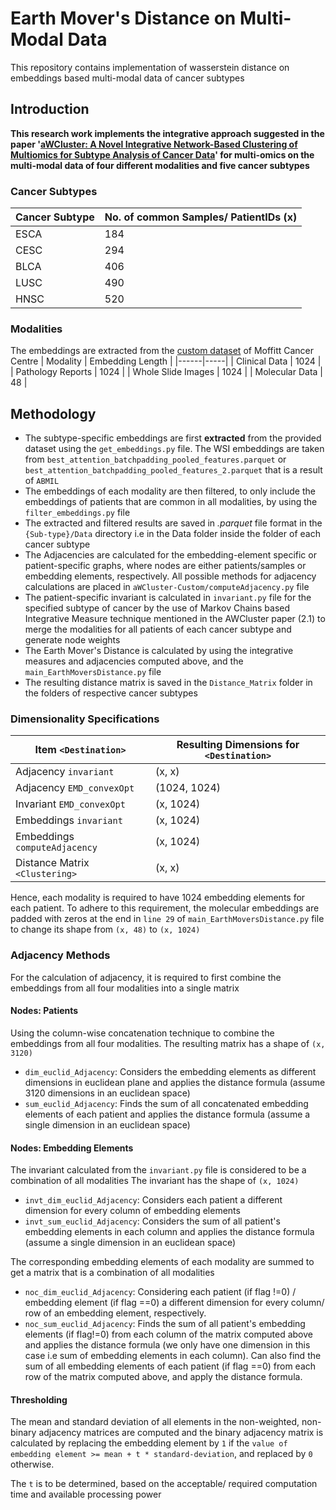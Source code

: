 # Earth Mover's Distance on Multi-Modal Data

This repository contains implementation of wasserstein distance on embeddings based multi-modal data of cancer subtypes 

## Introduction

**This research work implements the integrative approach suggested in the paper '[aWCluster: A Novel Integrative Network-Based Clustering of Multiomics for Subtype Analysis of Cancer Data](https://dl.acm.org/doi/10.1109/TCBB.2020.3039511)' for multi-omics on the multi-modal data of four different modalities and five cancer subtypes**

### Cancer Subtypes

| Cancer Subtype    | No. of common Samples/ PatientIDs (x)   |
|------|-----|
| ESCA | 184 |
| CESC | 294 |
| BLCA | 406 |
| LUSC | 490 |
| HNSC | 520 |

### Modalities

The embeddings are extracted from the [custom dataset](https://huggingface.co/datasets/Lab-Rasool/TCGA) of Moffitt Cancer Centre
| Modality    | Embedding Length   |
|------|-----|
| Clinical Data | 1024 |
| Pathology Reports | 1024 |
| Whole Slide Images | 1024 |
| Molecular Data | 48 |

## Methodology

- The subtype-specific embeddings are first **extracted** from the provided dataset using the `get_embeddings.py` file. The WSI embeddings are taken from `best_attention_batchpadding_pooled_features.parquet` or `best_attention_batchpadding_pooled_features_2.parquet` that is a result of `ABMIL`
- The embeddings of each modality are then filtered, to only include the embeddings of patients that are common in all modalities, by using the `filter_embeddings.py` file
- The extracted and filtered results are saved in _.parquet_ file format in the `{Sub-type}/Data` directory i.e in the Data folder inside the folder of each cancer subtype
- The Adjacencies are calculated for the embedding-element specific or patient-specific graphs, where nodes are either patients/samples or embedding elements, respectively. All possible methods for adjacency calculations are placed in `aWCluster-Custom/computeAdjacency.py` file
- The patient-specific invariant is calculated in `invariant.py` file for the specified subtype of cancer by the use of Markov Chains based Integrative Measure technique mentioned in the AWCluster paper (2.1) to merge the modalities for all patients of each cancer subtype and generate node weights
- The Earth Mover's Distance is calculated by using the integrative measures and adjacencies computed above, and the `main_EarthMoversDistance.py` file
- The resulting distance matrix is saved in the `Distance_Matrix` folder in the folders of respective cancer subtypes

### Dimensionality Specifications

| Item  `<Destination>`  | Resulting Dimensions for `<Destination>` |
|------|-----|
| Adjacency `invariant`| (x, x) |
| Adjacency `EMD_convexOpt`| (1024, 1024) |
| Invariant `EMD_convexOpt`| (x, 1024) | 
| Embeddings `invariant` | (x, 1024) |
| Embeddings `computeAdjacency` | (x, 1024) |
| Distance Matrix `<Clustering>` | (x, x) |

Hence, each modality is required to have 1024 embedding elements for each patient. To adhere to this requirement, the molecular embeddings are padded with zeros at the end in `line 29` of `main_EarthMoversDistance.py` file to change its shape from `(x, 48)` to `(x, 1024)`

### Adjacency Methods

For the calculation of adjacency, it is required to first combine the embeddings from all four modalities into a single matrix

#### Nodes: Patients

Using the column-wise concatenation technique to combine the embeddings from all four modalities.
The resulting matrix has a shape of `(x, 3120)`
- `dim_euclid_Adjacency`: Considers the embedding elements as different dimensions in euclidean plane and applies the distance formula (assume 3120 dimensions in an euclidean space)
- `sum_euclid_Adjacency`: Finds the sum of all concatenated embedding elements of each patient and applies the distance formula (assume a single dimension in an euclidean space)

#### Nodes: Embedding Elements

The invariant calculated from the `invariant.py` file is considered to be a combination of all modalities The invariant has the shape of `(x, 1024)`
- `invt_dim_euclid_Adjacency`: Considers each patient a different dimension for every column of embedding elements
- `invt_sum_euclid_Adjacency`: Considers the sum of all patient's embedding elements in each column and applies the distance formula (assume a single dimension in an euclidean space)

The corresponding embedding elements of each modality are summed to get a matrix that is a combination of all modalities
- `noc_dim_euclid_Adjacency`: Considering each patient (if flag !=0) / embedding element (if flag ==0) a different dimension for every column/ row of an embedding element, respectively.
- `noc_sum_euclid_Adjacency`: Finds the sum of all patient's embedding elements (if flag!=0) from each column of the matrix computed above and applies the distance formula (we only have one dimension in this case i.e sum of embedding elements in each column). Can also find the sum of all embedding elements of each patient (if flag ==0) from each row of the matrix computed above, and apply the distance formula.

#### Thresholding
The mean and standard deviation of all elements in the non-weighted, non-binary adjacency matrices are computed and the binary adjacency matrix is calculated by replacing the embedding element by `1` if the `value of embedding element >= mean + t * standard-deviation`, and replaced by `0` otherwise.

The `t` is to be determined, based on the acceptable/ required computation time and available processing power





